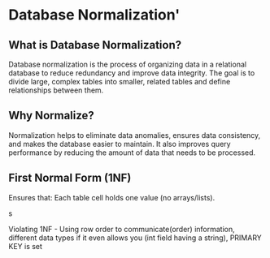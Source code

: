 # Database Normalization'
<h2>What is Database Normalization?</h2>   
<p>Database normalization is the process of organizing data in a relational database to reduce redundancy and improve data integrity. The goal is to divide large, complex tables into smaller, related tables and define relationships between them.</p>

<h2>Why Normalize?</h2>
<p>Normalization helps to eliminate data anomalies, ensures data consistency, and makes the database easier to maintain. It also improves query performance by reducing the amount of data that needs to be processed.</p>

<h2>First Normal Form (1NF)</h2>
<p>Ensures that: Each table cell holds one value (no arrays/lists). </p>s
<p>Violating 1NF - Using row order to communicate(order) information, different data types if it even allows you (int field having a string), PRIMARY KEY is set<p>


